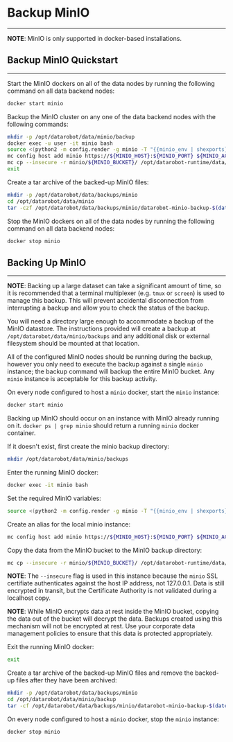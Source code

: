 <a name="backup-minio"></a>
# Backup MinIO
--------------

**NOTE**: MinIO is only supported in docker-based installations.

<a name="backup-minio-quickstart"></a>
## Backup MinIO Quickstart
--------------------------
Start the MinIO dockers on all of the data nodes by running the following command on all data backend nodes:
```bash
docker start minio
```

Backup the MinIO cluster on any one of the data backend nodes with the following commands:
```bash
mkdir -p /opt/datarobot/data/minio/backup
docker exec -u user -it minio bash
source <(python2 -m config.render -g minio -T "{{minio_env | shexports}}")
mc config host add minio https://${MINIO_HOST}:${MINIO_PORT} ${MINIO_ACCESS_KEY} ${MINIO_SECRET_KEY} --api S3v4
mc cp --insecure -r minio/${MINIO_BUCKET}/ /opt/datarobot-runtime/data/backup
exit
```

Create a tar archive of the backed-up MinIO files:
```bash
mkdir -p /opt/datarobot/data/backups/minio
cd /opt/datarobot/data/minio
tar -czf /opt/datarobot/data/backups/minio/datarobot-minio-backup-$(date +%F).tar.gz --remove-files ./backup
```

Stop the MinIO dockers on all of the data nodes by running the following command on all data backend nodes:
```bash
docker stop minio
```

<a name="backing-up-minio"></a>
## Backing Up MinIO
-------------------
**NOTE**: Backing up a large dataset can take a significant amount of time, so it is recommended that a terminal multiplexer (e.g. `tmux` or `screen`) is used to manage this backup.  This will prevent accidental disconnection from interrupting a backup and allow you to check the status of the backup.

You will need a directory large enough to accommodate a backup of the MinIO datastore. The instructions provided will create a backup at `/opt/datarobot/data/minio/backups` and any additional disk or external filesystem should be mounted at that location.

All of the configured MinIO nodes should be running during the backup, however you only need to execute the backup against a single `minio` instance; the backup command will backup the entire MinIO bucket.  Any `minio` instance is acceptable for this backup activity.

On every node configured to host a `minio` docker, start the `minio` instance:
```bash
docker start minio
```

Backing up MinIO should occur on an instance with MinIO already running on it. `docker ps | grep minio` should return a running `minio` docker container.

If it doesn't exist, first create the minio backup directory:
```bash
mkdir /opt/datarobot/data/minio/backups
```

Enter the running MinIO docker:
```bash
docker exec -it minio bash
```

Set the required MinIO variables:
```bash
source <(python2 -m config.render -g minio -T "{{minio_env | shexports}}")
```

Create an alias for the local minio instance:
```bash
mc config host add minio https://${MINIO_HOST}:${MINIO_PORT} ${MINIO_ACCESS_KEY} ${MINIO_SECRET_KEY} --api S3v4
```

Copy the data from the MinIO bucket to the MinIO backup directory:
```bash
mc cp --insecure -r minio/${MINIO_BUCKET}/ /opt/datarobot-runtime/data/backup
```

**NOTE**: The `--insecure` flag is used in this instance because the `minio` SSL certifiate authenticates against the host IP address, not 127.0.0.1. Data is still encrypted in transit, but the Certificate Authority is not validated during a localhost copy.

**NOTE**: While MinIO encrypts data at rest inside the MinIO bucket, copying the data out of the bucket will decrypt the data.  Backups created using this mechanism will not be encrypted at rest. Use your corporate data management policies to ensure that this data is protected appropriately.

Exit the running MinIO docker:
```bash
exit
```

Create a tar archive of the backed-up MinIO files and remove the backed-up files after they have been archived:
```bash
mkdir -p /opt/datarobot/data/backups/minio
cd /opt/datarobot/data/minio/backup
tar -cf /opt/datarobot/data/backups/minio/datarobot-minio-backup-$(date +%F).tar --remove-files ./*
```

On every node configured to host a `minio` docker, stop the `minio` instance:
```bash
docker stop minio
```
